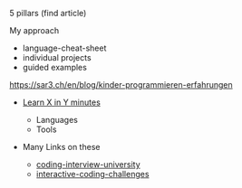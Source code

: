 
5 pillars (find article)

My approach
- language-cheat-sheet
- individual projects
- guided examples



https://sar3.ch/en/blog/kinder-programmieren-erfahrungen


* [Learn X in Y minutes](https://learnxinyminutes.com/)
    * Languages
    * Tools


* Many Links on these
    * [coding-interview-university](https://github.com/jwasham/coding-interview-university)
    * [interactive-coding-challenges](https://github.com/donnemartin/interactive-coding-challenges)
